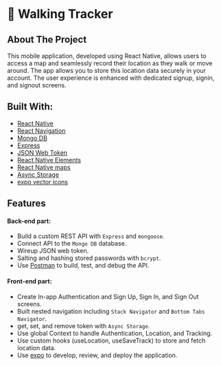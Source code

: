 # 📍 Walking Tracker

## About The Project
This mobile application, developed using React Native, allows users to access a map and seamlessly record their location as they walk or move around. The app allows you to store this location data securely in your account. The user experience is enhanced with dedicated signup, signin, and signout screens.

## Built With:
- [React Native](https://reactnative.dev/)
- [React Navigation](https://reactnavigation.org/)
- [Mongo DB](https://www.mongodb.com/)
- [Express](https://expressjs.com/)
- [JSON Web Token](https://jwt.io/)
- [React Native Elements](https://reactnativeelements.com/)
- [React Native maps](https://github.com/react-native-maps/react-native-maps)
- [Async Storage](https://react-native-async-storage.github.io/async-storage/)
- [expo vector icons](https://icons.expo.fyi/Index)


## Features
#### Back-end part:
- Build a custom REST API with `Express` and `mongoose`.
- Connect API to the `Mongo DB` database.
- Wireup JSON web token.
- Salting and hashing stored passwords with `bcrypt`.
- Use [Postman](https://www.postman.com/) to build, test, and debug the API.


#### Front-end part:
- Create In-app Authentication and Sign Up, Sign In, and Sign Out screens.
- Built nested navigation including `Stack Navigator` and `Bottom Tabs Navigator`.
- get, set, and remove token with `Async Storage`.
- Use global Context to handle Authentication, Location, and Tracking.
- Use custom hooks (useLocation, useSaveTrack) to store and fetch location data.
- Use [expo](https://expo.dev/) to develop, review, and deploy the application.



